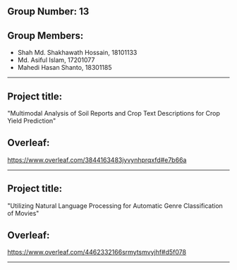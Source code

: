 ## Group Number: 13

## Group Members:
- Shah Md. Shakhawath Hossain, 18101133
- Md. Asiful Islam, 17201077 
- Mahedi Hasan Shanto, 18301185

------------------------------------------------------------------------------------------

## Project title:

"Multimodal Analysis of Soil Reports and Crop Text Descriptions for Crop Yield Prediction"

## Overleaf: 

https://www.overleaf.com/3844163483jyvynhprqxfd#e7b66a

-------------------------------------------------------------------------------------------

## Project title:

"Utilizing Natural Language Processing for Automatic Genre Classification of Movies"

## Overleaf:

https://www.overleaf.com/4462332166srmytsmvyjhf#d5f078

-------------------------------------------------------------------------------------------
